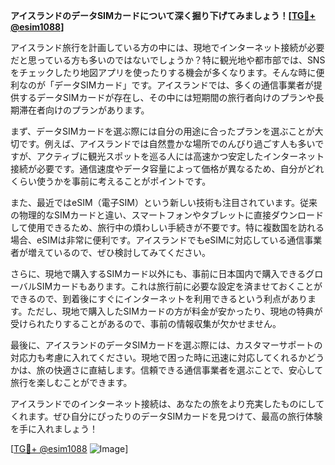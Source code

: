 **アイスランドのデータSIMカードについて深く掘り下げてみましょう！[[TG💪+ @esim1088](https://t.me/s/esim1088)]**

アイスランド旅行を計画している方の中には、現地でインターネット接続が必要だと思っている方も多いのではないでしょうか？特に観光地や都市部では、SNSをチェックしたり地図アプリを使ったりする機会が多くなります。そんな時に便利なのが「データSIMカード」です。アイスランドでは、多くの通信事業者が提供するデータSIMカードが存在し、その中には短期間の旅行者向けのプランや長期滞在者向けのプランがあります。

まず、データSIMカードを選ぶ際には自分の用途に合ったプランを選ぶことが大切です。例えば、アイスランドでは自然豊かな場所でのんびり過ごす人も多いですが、アクティブに観光スポットを巡る人には高速かつ安定したインターネット接続が必要です。通信速度やデータ容量によって価格が異なるため、自分がどれくらい使うかを事前に考えることがポイントです。

また、最近ではeSIM（電子SIM）という新しい技術も注目されています。従来の物理的なSIMカードと違い、スマートフォンやタブレットに直接ダウンロードして使用できるため、旅行中の煩わしい手続きが不要です。特に複数国を訪れる場合、eSIMは非常に便利です。アイスランドでもeSIMに対応している通信事業者が増えているので、ぜひ検討してみてください。

さらに、現地で購入するSIMカード以外にも、事前に日本国内で購入できるグローバルSIMカードもあります。これは旅行前に必要な設定を済ませておくことができるので、到着後にすぐにインターネットを利用できるという利点があります。ただし、現地で購入したSIMカードの方が料金が安かったり、現地の特典が受けられたりすることがあるので、事前の情報収集が欠かせません。

最後に、アイスランドのデータSIMカードを選ぶ際には、カスタマーサポートの対応力も考慮に入れてください。現地で困った時に迅速に対応してくれるかどうかは、旅の快適さに直結します。信頼できる通信事業者を選ぶことで、安心して旅行を楽しむことができます。

アイスランドでのインターネット接続は、あなたの旅をより充実したものにしてくれます。ぜひ自分にぴったりのデータSIMカードを見つけて、最高の旅行体験を手に入れましょう！

[[TG💪+ @esim1088](https://t.me/s/esim1088) ![Image](https://i.postimg.cc/Y0z9fWf4/image.png)]
